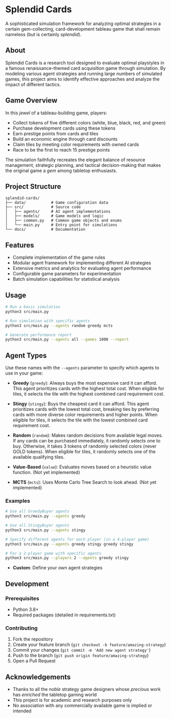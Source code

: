 # Splendid Cards

A sophisticated simulation framework for analyzing optimal strategies in a certain gem-collecting, card-development tableau game that shall remain nameless (but is certainly *splendid*).

## About

Splendid Cards is a research tool designed to evaluate optimal playstyles in a famous renaissance-themed card acquisition game through simulation. By modeling various agent strategies and running large numbers of simulated games, this project aims to identify effective approaches and analyze the impact of different tactics.

## Game Overview

In this *jewel* of a tableau-building game, players:

- Collect tokens of five different colors (white, blue, black, red, and green)
- Purchase development cards using these tokens
- Earn prestige points from cards and tiles
- Build an economic engine through card discounts
- Claim tiles by meeting color requirements with owned cards
- Race to be the first to reach 15 prestige points

The simulation faithfully recreates the elegant balance of resource management, strategic planning, and tactical decision-making that makes the original game a *gem* among tabletop enthusiasts.

## Project Structure

```
splendid-cards/
├── data/           # Game configuration data
├── src/            # Source code
│   ├── agents/     # AI agent implementations
│   ├── models/     # Game models and logic
│   ├── common.py   # Common game objects and enums
│   └── main.py     # Entry point for simulations
└── docs/           # Documentation
```

## Features

- Complete implementation of the game rules
- Modular agent framework for implementing different AI strategies
- Extensive metrics and analytics for evaluating agent performance
- Configurable game parameters for experimentation
- Batch simulation capabilities for statistical analysis

## Usage

```bash
# Run a basic simulation
python3 src/main.py

# Run simulation with specific agents
python3 src/main.py --agents random greedy mcts

# Generate performance report
python3 src/main.py --agents all --games 1000 --report
```

## Agent Types

Use these names with the `--agents` parameter to specify which agents to use in your game:

- **Greedy** (`greedy`): Always buys the most expensive card it can afford. This agent prioritizes cards with the highest total cost. When eligible for tiles, it selects the tile with the highest combined card requirement cost.

- **Stingy** (`stingy`): Buys the cheapest card it can afford. This agent prioritizes cards with the lowest total cost, breaking ties by preferring cards with more diverse color requirements and higher points. When eligible for tiles, it selects the tile with the lowest combined card requirement cost.

- **Random** (`random`): Makes random decisions from available legal moves. If any cards can be purchased immediately, it randomly selects one to buy. Otherwise, it takes 3 tokens of randomly selected colors (never GOLD tokens). When eligible for tiles, it randomly selects one of the available qualifying tiles.

- **Value-Based** (`value`): Evaluates moves based on a heuristic value function. (Not yet implemented)

- **MCTS** (`mcts`): Uses Monte Carlo Tree Search to look ahead. (Not yet implemented)

### Examples

```bash
# Use all GreedyBuyer agents
python3 src/main.py --agents greedy

# Use all StingyBuyer agents
python3 src/main.py --agents stingy

# Specify different agents for each player (in a 4-player game)
python3 src/main.py --agents greedy stingy greedy stingy

# For a 2-player game with specific agents
python3 src/main.py --players 2 --agents greedy stingy
```
- **Custom**: Define your own agent strategies

## Development

### Prerequisites

- Python 3.8+
- Required packages (detailed in requirements.txt)

### Contributing

1. Fork the repository
2. Create your feature branch (`git checkout -b feature/amazing-strategy`)
3. Commit your changes (`git commit -m 'Add new agent strategy'`)
4. Push to the branch (`git push origin feature/amazing-strategy`)
5. Open a Pull Request

## Acknowledgements

- Thanks to all the *noble* strategy game designers whose *precious* work has *enriched* the tabletop gaming world
- This project is for academic and research purposes only
- No association with any commercially available game is implied or intended
